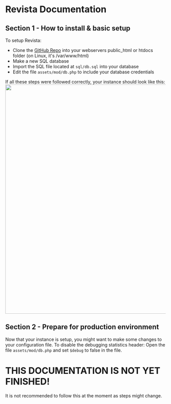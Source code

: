 # Revista Documentation
## Section 1 - How to install & basic setup
To setup Revista:
- Clone the <a href="https://github.com/cosmixcode/revtube">GitHub Repo</a> into your webservers public_html or htdocs folder (on Linux, it's /var/www/html)
- Make a new SQL database
- Import the SQL file located at `sql/db.sql` into your database
- Edit the file `assets/mod/db.php` to include your database credentials
 
If all these steps were followed correctly, your instance should look like this:
<img src="https://cdn.discordapp.com/attachments/922921777909342228/1076222537815560292/image.png" width="720px">
## Section 2 - Prepare for production environment
Now that your instance is setup, you might want to make some changes to your configuration file. To disable the debugging statistics header:
Open the file `assets/mod/db.php` and set `$debug` to false in the file.
# THIS DOCUMENTATION IS NOT YET FINISHED!
It is not recommended to follow this at the moment as steps might change.

